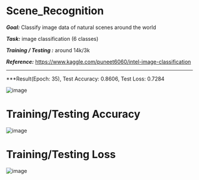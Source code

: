 # Scene_Recognition

***Goal:*** Classify image data of natural scenes around the world

***Task:*** image classification (6 classes)

***Training / Testing :*** around 14k/3k

***Reference:*** https://www.kaggle.com/puneet6060/intel-image-classification 

---

***Result(Epoch: 35), Test Accuracy: 0.8606, Test Loss: 0.7284

![image](https://github.com/wayne1116/Scene_Recognition/blob/master/result_picture/result.png)

# Training/Testing Accuracy
![image](https://github.com/wayne1116/Scene_Recognition/blob/master/result_picture/Acc.png)

# Training/Testing Loss
![image](https://github.com/wayne1116/Scene_Recognition/blob/master/result_picture/Loss.png)
